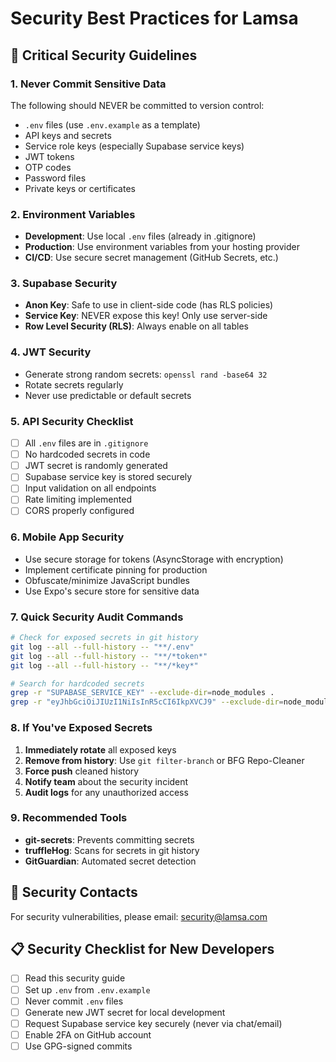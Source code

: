 # Security Best Practices for Lamsa

## 🚨 Critical Security Guidelines

### 1. **Never Commit Sensitive Data**
The following should NEVER be committed to version control:
- `.env` files (use `.env.example` as a template)
- API keys and secrets
- Service role keys (especially Supabase service keys)
- JWT tokens
- OTP codes
- Password files
- Private keys or certificates

### 2. **Environment Variables**
- **Development**: Use local `.env` files (already in .gitignore)
- **Production**: Use environment variables from your hosting provider
- **CI/CD**: Use secure secret management (GitHub Secrets, etc.)

### 3. **Supabase Security**
- **Anon Key**: Safe to use in client-side code (has RLS policies)
- **Service Key**: NEVER expose this key! Only use server-side
- **Row Level Security (RLS)**: Always enable on all tables

### 4. **JWT Security**
- Generate strong random secrets: `openssl rand -base64 32`
- Rotate secrets regularly
- Never use predictable or default secrets

### 5. **API Security Checklist**
- [ ] All `.env` files are in `.gitignore`
- [ ] No hardcoded secrets in code
- [ ] JWT secret is randomly generated
- [ ] Supabase service key is stored securely
- [ ] Input validation on all endpoints
- [ ] Rate limiting implemented
- [ ] CORS properly configured

### 6. **Mobile App Security**
- Use secure storage for tokens (AsyncStorage with encryption)
- Implement certificate pinning for production
- Obfuscate/minimize JavaScript bundles
- Use Expo's secure store for sensitive data

### 7. **Quick Security Audit Commands**
```bash
# Check for exposed secrets in git history
git log --all --full-history -- "**/.env"
git log --all --full-history -- "**/*token*"
git log --all --full-history -- "**/*key*"

# Search for hardcoded secrets
grep -r "SUPABASE_SERVICE_KEY" --exclude-dir=node_modules .
grep -r "eyJhbGciOiJIUzI1NiIsInR5cCI6IkpXVCJ9" --exclude-dir=node_modules .
```

### 8. **If You've Exposed Secrets**
1. **Immediately rotate** all exposed keys
2. **Remove from history**: Use `git filter-branch` or BFG Repo-Cleaner
3. **Force push** cleaned history
4. **Notify team** about the security incident
5. **Audit logs** for any unauthorized access

### 9. **Recommended Tools**
- **git-secrets**: Prevents committing secrets
- **truffleHog**: Scans for secrets in git history
- **GitGuardian**: Automated secret detection

## 🔐 Security Contacts
For security vulnerabilities, please email: security@lamsa.com

## 📋 Security Checklist for New Developers
- [ ] Read this security guide
- [ ] Set up `.env` from `.env.example`
- [ ] Never commit `.env` files
- [ ] Generate new JWT secret for local development
- [ ] Request Supabase service key securely (never via chat/email)
- [ ] Enable 2FA on GitHub account
- [ ] Use GPG-signed commits
